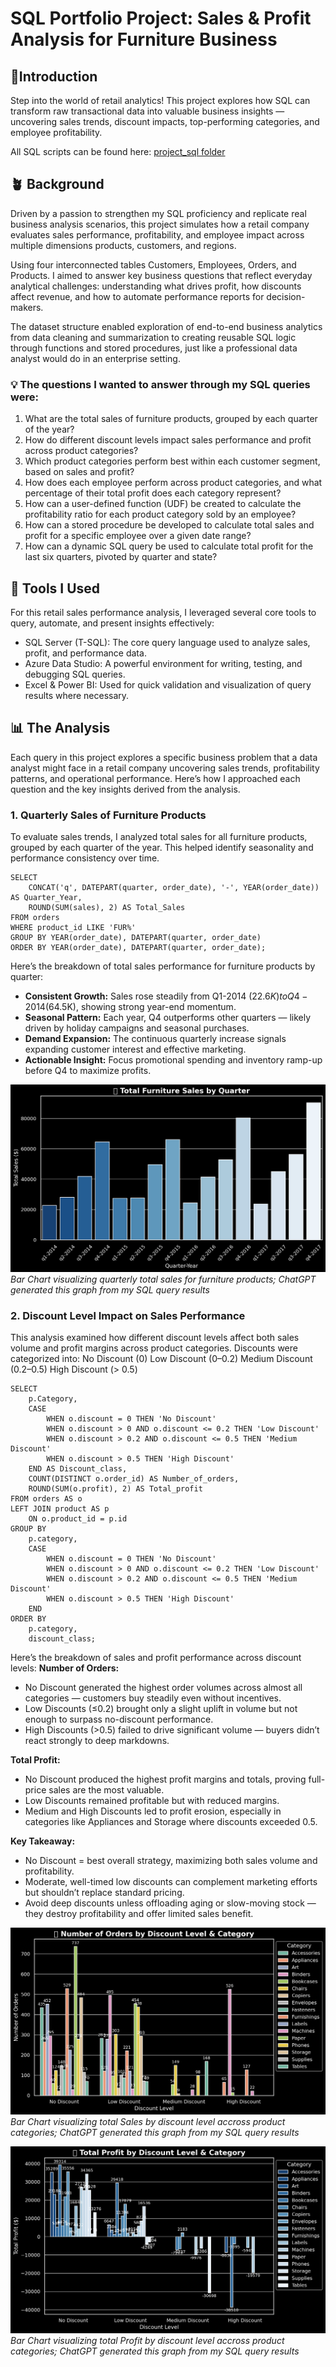 # SQL Portfolio Project: Sales & Profit Analysis for Furniture Business

## 🧾Introduction

Step into the world of retail analytics! This project explores how SQL can transform raw transactional data into valuable business insights — uncovering  sales trends,  discount impacts,  top-performing categories, and  employee profitability.

All SQL scripts can be found here: [project_sql folder](./sql_project)

## 🪴 Background

Driven by a passion to strengthen my SQL proficiency and replicate real business analysis scenarios, this project simulates how a retail company evaluates sales performance, profitability, and employee impact across multiple dimensions products, customers, and regions.

Using four interconnected tables Customers, Employees, Orders, and Products. I aimed to answer key business questions that reflect everyday analytical challenges: understanding what drives profit, how discounts affect revenue, and how to automate performance reports for decision-makers.

The dataset structure enabled exploration of end-to-end business analytics from data cleaning and summarization to creating reusable SQL logic through functions and stored procedures, just like a professional data analyst would do in an enterprise setting.

### 💡 The questions I wanted to answer through my SQL queries were:
1. What are the total sales of furniture products, grouped by each quarter of the year?
2. How do different discount levels impact sales performance and profit across product categories?
3. Which product categories perform best within each customer segment, based on sales and profit?
4. How does each employee perform across product categories, and what percentage of their total profit does each category represent?
5. How can a user-defined function (UDF) be created to calculate the profitability ratio for each product category sold by an employee?
6. How can a stored procedure be developed to calculate total sales and profit for a specific employee over a given date range?
7. How can a dynamic SQL query be used to calculate total profit for the last six quarters, pivoted by quarter and state?


## 🧰 Tools I Used
For this retail sales performance analysis, I leveraged several core tools to query, automate, and present insights effectively:
- SQL Server (T-SQL): The core query language used to analyze sales, profit, and performance data.
- Azure Data Studio: A powerful environment for writing, testing, and debugging SQL queries.
- Excel & Power BI: Used for quick validation and visualization of query results where necessary.

## 📊 The Analysis
Each query in this project explores a specific business problem that a data analyst might face in a retail company uncovering sales trends, profitability patterns, and operational performance. Here’s how I approached each question and the key insights derived from the analysis.

### 1. Quarterly Sales of Furniture Products
To evaluate sales trends, I analyzed total sales for all furniture products, grouped by each quarter of the year. This helped identify seasonality and performance consistency over time.

```
SELECT 
    CONCAT('q', DATEPART(quarter, order_date), '-', YEAR(order_date)) AS Quarter_Year,
    ROUND(SUM(sales), 2) AS Total_Sales
FROM orders
WHERE product_id LIKE 'FUR%'
GROUP BY YEAR(order_date), DATEPART(quarter, order_date)
ORDER BY YEAR(order_date), DATEPART(quarter, order_date);
```
Here’s the breakdown of total sales performance for furniture products by quarter:
- **Consistent Growth:** Sales rose steadily from Q1-2014 ($22.6K) to Q4-2014 ($64.5K), showing strong year-end momentum.
- **Seasonal Pattern:** Each year, Q4 outperforms other quarters — likely driven by holiday campaigns and seasonal purchases.
- **Demand Expansion:** The continuous quarterly increase signals expanding customer interest and effective marketing.
- **Actionable Insight:** Focus promotional spending and inventory ramp-up before Q4 to maximize profits.

![Furniture Performance](images/Problem_01_FurnitureSales.png)
*Bar Chart visualizing quarterly total sales for furniture products; ChatGPT generated this graph from my SQL query results*

### 2. Discount Level Impact on Sales Performance
This analysis examined how different discount levels affect both sales volume and profit margins across product categories. Discounts were categorized into:
No Discount (0)
Low Discount (0–0.2)
Medium Discount (0.2–0.5)
High Discount (> 0.5)

```
SELECT 
    p.Category,
    CASE 
        WHEN o.discount = 0 THEN 'No Discount'
        WHEN o.discount > 0 AND o.discount <= 0.2 THEN 'Low Discount'
        WHEN o.discount > 0.2 AND o.discount <= 0.5 THEN 'Medium Discount'
        WHEN o.discount > 0.5 THEN 'High Discount'
    END AS Discount_class,
    COUNT(DISTINCT o.order_id) AS Number_of_orders,
    ROUND(SUM(o.profit), 2) AS Total_profit
FROM orders AS o
LEFT JOIN product AS p
    ON o.product_id = p.id
GROUP BY 
    p.category,
    CASE 
        WHEN o.discount = 0 THEN 'No Discount'
        WHEN o.discount > 0 AND o.discount <= 0.2 THEN 'Low Discount'
        WHEN o.discount > 0.2 AND o.discount <= 0.5 THEN 'Medium Discount'
        WHEN o.discount > 0.5 THEN 'High Discount'
    END
ORDER BY 
    p.category, 
    discount_class;
```
Here’s the breakdown of sales and profit performance across discount levels:
**Number of Orders:**
- No Discount generated the highest order volumes across almost all categories — customers buy steadily even without incentives.
- Low Discounts (≤0.2) brought only a slight uplift in volume but not enough to surpass no-discount performance.
- High Discounts (>0.5) failed to drive significant volume — buyers didn’t react strongly to deep markdowns.

**Total Profit:**
- No Discount produced the highest profit margins and totals, proving full-price sales are the most valuable.
- Low Discounts remained profitable but with reduced margins.
- Medium and High Discounts led to profit erosion, especially in categories like Appliances and Storage where discounts exceeded 0.5.

**Key Takeaway:**
- No Discount = best overall strategy, maximizing both sales volume and profitability.
- Moderate, well-timed low discounts can complement marketing efforts but shouldn’t replace standard pricing.
- Avoid deep discounts unless offloading aging or slow-moving stock — they destroy profitability and offer limited sales benefit.

![Number of Orders By Discount Level & Category](images/Problem_02_Salesbydiscount.png)
*Bar Chart visualizing total Sales by discount level accross product categories; ChatGPT generated this graph from my SQL query results*



![Total Profit By Discount Level & Category](images/Problem_02_Profitbydiscount.png)
*Bar Chart visualizing total Profit by discount level accross product categories; ChatGPT generated this graph from my SQL query results*






